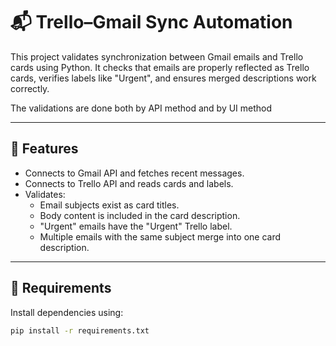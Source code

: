 
# 📬 Trello–Gmail Sync Automation

This project validates synchronization between Gmail emails and Trello cards using Python.
It checks that emails are properly reflected as Trello cards, 
verifies labels like "Urgent", and ensures merged descriptions work correctly.

The validations are done both by API method and by UI method

---

## 🚀 Features

- Connects to Gmail API and fetches recent messages.
- Connects to Trello API and reads cards and labels.
- Validates:
  - Email subjects exist as card titles.
  - Body content is included in the card description.
  - "Urgent" emails have the "Urgent" Trello label.
  - Multiple emails with the same subject merge into one card description.

---

## 🧰 Requirements

Install dependencies using:

```bash
pip install -r requirements.txt